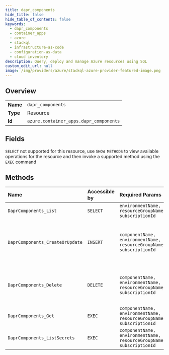 ```yaml
---
title: dapr_components
hide_title: false
hide_table_of_contents: false
keywords:
  - dapr_components
  - container_apps
  - azure    
  - stackql
  - infrastructure-as-code
  - configuration-as-data
  - cloud inventory
description: Query, deploy and manage Azure resources using SQL
custom_edit_url: null
image: /img/providers/azure/stackql-azure-provider-featured-image.png
---
```

  
    

## Overview
<table><tbody>
<tr><td><b>Name</b></td><td><code>dapr_components</code></td></tr>
<tr><td><b>Type</b></td><td>Resource</td></tr>
<tr><td><b>Id</b></td><td><code>azure.container_apps.dapr_components</code></td></tr>
</tbody></table>

## Fields
`SELECT` not supported for this resource, use `SHOW METHODS` to view available operations for the resource and then invoke a supported method using the `EXEC` command  
## Methods
| Name | Accessible by | Required Params | Description |
|:-----|:--------------|:----------------|:------------|
| `DaprComponents_List` | `SELECT` | `environmentName, resourceGroupName, subscriptionId` |  |
| `DaprComponents_CreateOrUpdate` | `INSERT` | `componentName, environmentName, resourceGroupName, subscriptionId` | Creates or updates a Dapr Component in a Managed Environment. |
| `DaprComponents_Delete` | `DELETE` | `componentName, environmentName, resourceGroupName, subscriptionId` | Delete a Dapr Component from a Managed Environment. |
| `DaprComponents_Get` | `EXEC` | `componentName, environmentName, resourceGroupName, subscriptionId` |  |
| `DaprComponents_ListSecrets` | `EXEC` | `componentName, environmentName, resourceGroupName, subscriptionId` |  |
